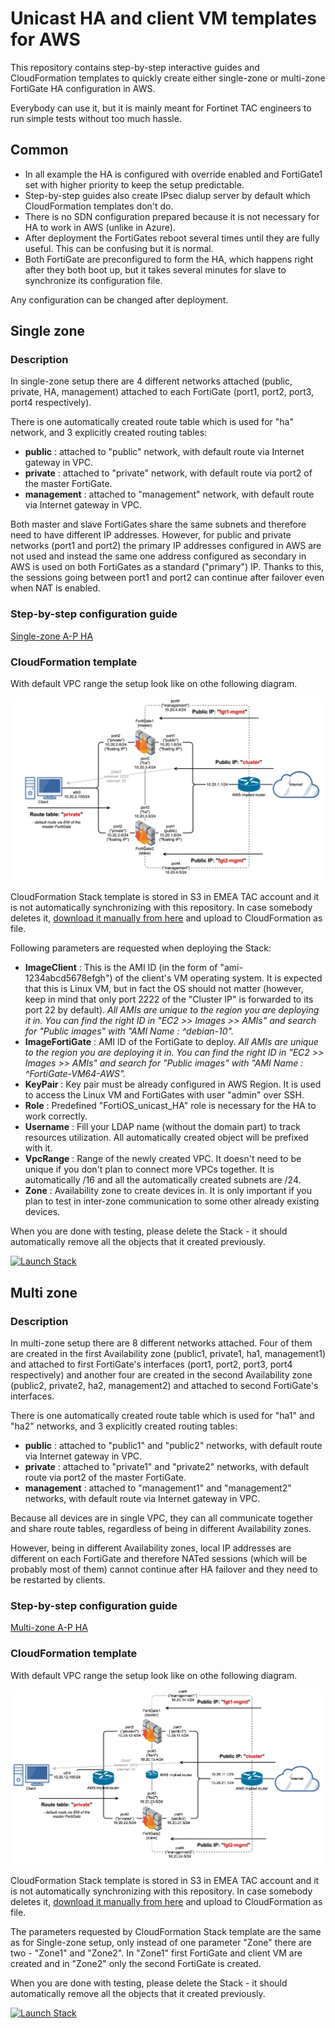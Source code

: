 # Unicast HA and client VM templates for AWS

This repository contains step-by-step interactive guides and CloudFormation templates to quickly create either single-zone or multi-zone FortiGate HA configuration in AWS. 

Everybody can use it, but it is mainly meant for Fortinet TAC engineers to run simple tests without too much hassle.

## Common

  - In all example the HA is configured with override enabled and FortiGate1 set with higher priority to keep the setup predictable.
  - Step-by-step guides also create IPsec dialup server by default which CloudFormation templates don't do.
  - There is no SDN configuration prepared because it is not necessary for HA to work in AWS (unlike in Azure). 
  - After deployment the FortiGates reboot several times until they are fully useful. This can be confusing but it is normal.
  - Both FortiGate are preconfigured to form the HA, which happens right after they both boot up, but it takes several minutes for slave to synchronize its configuration file.
  
Any configuration can be changed after deployment.

## Single zone

### Description

In single-zone setup there are 4 different networks attached (public, private, HA, management) attached to each FortiGate (port1, port2, port3, port4 respectively). 

There is one automatically created route table which is used for "ha" network, and 3 explicitly created routing tables:
  - **public** : attached to "public" network, with default route via Internet gateway in VPC.
  - **private** : attached to "private" network, with default route via port2 of the master FortiGate.
  - **management** : attached to "management" network, with default route via Internet gateway in VPC.

Both master and slave FortiGates share the same subnets and therefore need to have different IP addresses. However, for public and private networks (port1 and port2) the primary IP addresses configured in AWS are not used and instead the same one address configured as secondary in AWS is used on both FortiGates as a standard ("primary") IP. Thanks to this, the sessions going between port1 and port2 can continue after failover even when NAT is enabled.

### Step-by-step configuration guide

[Single-zone A-P HA](https://ondrejholecek.github.io/aws-templates/#apha-single-zone)

### CloudFormation template

With default VPC range the setup look like on othe following diagram. 

![Single Zone HA (CloudFormation template)](fgt-ha-ap-single-zone.png)

CloudFormation Stack template is stored in S3 in EMEA TAC account and it is not automatically synchronizing with this repository. In case somebody deletes it, [download it manually from here](fgt-ha-ap-single-zone.json) and upload to CloudFormation as file.

Following parameters are requested when deploying the Stack:
  - **ImageClient** : This is the AMI ID (in the form of "ami-1234abcd5678efgh") of the client's VM operating system. It is expected that this is Linux VM, but in fact the OS should not matter (however, keep in mind that only port 2222 of the "Cluster IP" is forwarded to its port 22 by default). *All AMIs are unique to the region you are deploying it in. You can find the right ID in "EC2 >> Images >> AMIs" and search for "Public images" with "AMI Name : ^debian-10".*
  - **ImageFortiGate** : AMI ID of the FortiGate to deploy. *All AMIs are unique to the region you are deploying it in. You can find the right ID in "EC2 >> Images >> AMIs" and search for "Public images" with "AMI Name : ^FortiGate-VM64-AWS".*
  - **KeyPair** : Key pair must be already configured in AWS Region. It is used to access the Linux VM and FortiGates with user "admin" over SSH.
  - **Role** : Predefined "FortiOS_unicast_HA" role is necessary for the HA to work correctly.
  - **Username** : Fill your LDAP name (without the domain part) to track resources utilization. All automatically created object will be prefixed with it.
  - **VpcRange** : Range of the newly created VPC. It doesn't need to be unique if you don't plan to connect more VPCs together. It is automatically /16 and all the automatically created subnets are /24.
  - **Zone** : Availability zone to create devices in. It is only important if you plan to test in inter-zone communication to some other already existing devices.
  
When you are done with testing, please delete the Stack - it should automatically remove all the objects that it created previously.
  
[![Launch Stack](https://cdn.rawgit.com/buildkite/cloudformation-launch-stack-button-svg/master/launch-stack.svg)](https://console.aws.amazon.com/cloudformation/home#/stacks/new?stackName=FortiGate-APHA-singlezone&templateURL=https://emea-tac-public-templates.s3-eu-west-1.amazonaws.com/fgt-ha-ap-single-zone.json)

## Multi zone

### Description

In multi-zone setup there are 8 different networks attached. Four of them are created in the first Availability zone (public1, private1, ha1, management1) and attached to first FortiGate's interfaces (port1, port2, port3, port4 respectively) and another four are created in the second Availability zone (public2, private2, ha2, management2) and attached to second FortiGate's interfaces. 

There is one automatically created route table which is used for "ha1" and "ha2" networks, and 3 explicitly created routing tables:
  - **public** : attached to "public1" and "public2" networks, with default route via Internet gateway in VPC.
  - **private** : attached to "private1" and "private2" networks, with default route via port2 of the master FortiGate.
  - **management** : attached to "management1" and "management2" networks, with default route via Internet gateway in VPC.

Because all devices are in single VPC, they can all communicate together and share route tables, regardless of being in different Availability zones.

However, being in different Availability zones, local IP addresses are different on each FortiGate and therefore NATed sessions (which will be probably most of them) cannot continue after HA failover and they need to be restarted by clients.

### Step-by-step configuration guide

[Multi-zone A-P HA](https://ondrejholecek.github.io/aws-templates/#apha-multi-zone)

### CloudFormation template

With default VPC range the setup look like on othe following diagram. 

![Multi Zone HA (CloudFormation template)](fgt-ha-ap-multi-zone.png)

CloudFormation Stack template is stored in S3 in EMEA TAC account and it is not automatically synchronizing with this repository. In case somebody deletes it, [download it manually from here](fgt-ha-ap-multi-zone.json) and upload to CloudFormation as file.

The parameters requested by CloudFormation Stack template are the same as for Single-zone setup, only instead of one parameter "Zone" there are two - "Zone1" and "Zone2". In "Zone1" first FortiGate and client VM are created and in "Zone2" only the second FortiGate is created.

When you are done with testing, please delete the Stack - it should automatically remove all the objects that it created previously.

[![Launch Stack](https://cdn.rawgit.com/buildkite/cloudformation-launch-stack-button-svg/master/launch-stack.svg)](https://console.aws.amazon.com/cloudformation/home#/stacks/new?stackName=FortiGate-APHA-multizone&templateURL=https://emea-tac-public-templates.s3-eu-west-1.amazonaws.com/fgt-ha-ap-multi-zone.json)

